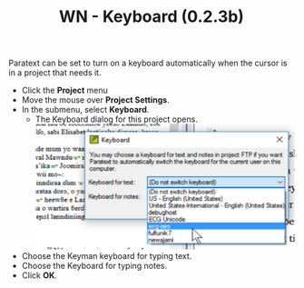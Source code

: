 ﻿---
title: WN -  Keyboard (0.2.3b)
---
Paratext can be set to turn on a keyboard automatically when the cursor is in a project that needs it.

-  Click the **Project** menu
-  Move the mouse over **Project Settings**.
-  In the submenu, select **Keyboard**.  
    -  The Keyboard dialog for this project opens.  
    ![](../media/b0c518a26e09b33ce5e8f3340f9fa7c0.png)
-  Choose the Keyman keyboard for typing text.
-  Choose the Keyboard for typing notes.
-  Click **OK**.

